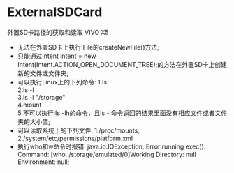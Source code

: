 # ExternalSDCard
外置SD卡路径的获取和读取 VIVO X5 


* 无法在外置SD卡上执行:File的createNewFile()方法;
* 只能通过Intent intent = new Intent(Intent.ACTION_OPEN_DOCUMENT_TREE);的方法在外置SD卡上创建新的文件或文件夹;
* 可以执行Linux上的下列命令:
  1.ls   
  2.ls -l   
  3.ls -l "/storage"    
  4.mount    
  5.不可以执行:ls -lh的命令，且ls -l命令返回的结果里面没有相应文件或者文件夹的大小值;    
* 可以读取系统上的下列文件:
  1./proc/mounts; 
  2./system/etc/permissions/platform.xml
* 执行who和w命令时报错:
  java.io.IOException: Error running exec(). Command: [who,          	/storage/emulated/0]Working Directory: null Environment: null;

